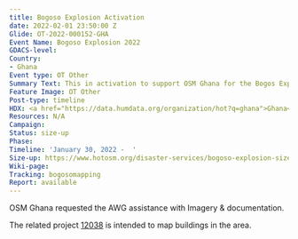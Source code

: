 ```yaml
---
title: Bogoso Explosion Activation
date: 2022-02-01 23:50:00 Z
Glide: OT-2022-000152-GHA
Event Name: Bogoso Explosion 2022
GDACS-level: 
Country:
- Ghana
Event type: OT Other
Summary Text: This in activation to support OSM Ghana for the Bogos Explosion.
Feature Image: OT Other
Post-type: timeline
HDX: <a href="https://data.humdata.org/organization/hot?q=ghana">Ghana</a>
Resources: N/A
Campaign: 
Status: size-up
Phase: 
Timeline: 'January 30, 2022 -  '
Size-up: https://www.hotosm.org/disaster-services/bogoso-explosion-size-up/
Wiki-page: 
Tracking: bogosomapping
Report: available
---
```


OSM Ghana requested the AWG assistance with Imagery & documentation. 

The related project <a href="https://tasks.hotosm.org/projects/12038/">12038</a> is intended to map buildings in the area. 